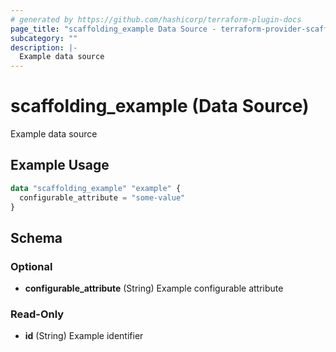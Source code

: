 ```yaml
---
# generated by https://github.com/hashicorp/terraform-plugin-docs
page_title: "scaffolding_example Data Source - terraform-provider-scaffolding-framework"
subcategory: ""
description: |-
  Example data source
---
```


# scaffolding_example (Data Source)

Example data source

## Example Usage

```terraform
data "scaffolding_example" "example" {
  configurable_attribute = "some-value"
}
```

<!-- schema generated by tfplugindocs -->
## Schema

### Optional

- **configurable_attribute** (String) Example configurable attribute

### Read-Only

- **id** (String) Example identifier


